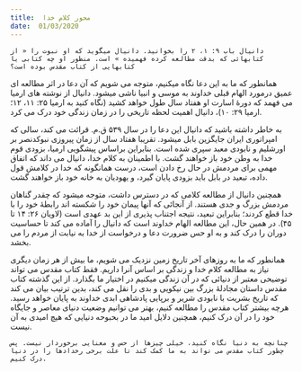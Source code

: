 ```yaml
---
title:  محور کلام خدا
date:  01/03/2020
---
```


`دانیال باب ۹: ۱، ۲ را بخوانید. دانیال میگوید که او نبوت را « از کتابهائی که بدقت مطالعه کرده فهمیده » است. منظور او چه کتابی یا کتابهایی از کتاب مقدس بوده است؟`

همانطور که ما به این دعا نگاه میکنیم، متوجه می شویم که آن دعا در اثر مطالعه ای عمیق درمورد الهام قبلی خداوند به موسی و انبیا ناشی میشود. دانیال از نوشته های ارمیا می فهمد که دورهٔ اسارت او هفتاد سال طول خواهد کشید (نگاه کنید به ارمیا ۲۵: ۱۱، ۱۲؛ ارمیا ۲۹: ۱۰)، دانیال اهمیت لحظه تاریخی را در زمان زندگی خود درک می کرد.

به خاطر داشته باشید که دانیال این دعا را در سال ۵۳۹ ق.م. قرائت می کند، سالی که امپراتوری ایران جایگزین بابل میشود. تقریبا هفتاد سال از زمان پیروزی نبوکدنصر بر اورشلیم و نابودی معبد سپری شده است. بنابراین براساس پیشگویی ارمیا، بزودی قوم خدا به وطن خود باز خواهند گشت. با اطمینان به کلام خدا، دانیال می داند که اتفاق مهمی برای مردمش در حال رخ دادن است، درست همانگونه که خدا در کلامش قول داده، تبعید در بابل باید بزودی پایان گیرد، و یهودیان به خانه خود باز خواهند گشت.

همچنین دانیال از مطالعه کلامی که در دسترس داشت، متوجه میشود که چقدر گناهان مردمش بزرگ و جدی هستند. از آنجائی که آنها پیمان خود را شکسته اند رابطهٔ خود را با خدا قطع کردند؛ بنابراین تبعید، نتیجه اجتناب پذیری از این بد عهدی است (لاویان ۲۶: ۱۴ تا ۴۵). در همین حال، این مطالعه الهام خداوند است که دانیال را آماده می کند تا حساسیت دوران را درک کند و به او حس ضرورت دعا و درخواست از خدا به نیابت از مردم را می بخشد.

همانطور که ما به روزهای آخر تاریخ زمین نزدیک می شویم، ما بیش از هر زمان دیگری نیاز به مطالعه کلام خدا و زندگی بر اساس آنرا داریم. فقط کتاب مقدس می تواند توضیحی معتبر از دنیائی که در آن زندگی میکنیم در اختیار ما بگذارد. از این گذشته کتاب مقدس داستان مجادلهٔ بزرگ بین نیکویی و بدی را نقل می کند، بدین ترتیب بیان می کند که تاریخ بشریت با نابودی شریر و برپایی پادشاهی ابدی خداوند به پایان خواهد رسید. هرچه بیشتر کتاب مقدس را مطالعه کنیم، بهتر می توانیم وضعیت دنیای معاصر و جایگاه خود را در آن درک کنیم، همچنین دلایل امید ما در بحبوحه دنیایی که هیچ امیدی به آن نیست.

`چنانچه به دنیا نگاه کنید، خیلی چیزها از حس و معنایی برخوردار نیست. پس چطور کتاب مقدس می تواند به ما کمک کند تا علت برخی رخدادها را در دنیا درک کنیم.`
